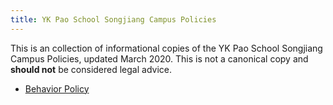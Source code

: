 ```yaml
---
title: YK Pao School Songjiang Campus Policies
---
```


This is an collection of informational copies of the YK Pao School Songjiang Campus Policies,
updated March 2020. This is not a canonical copy and **should not** be considered legal
advice.

- [Behavior Policy](/behpl/)
